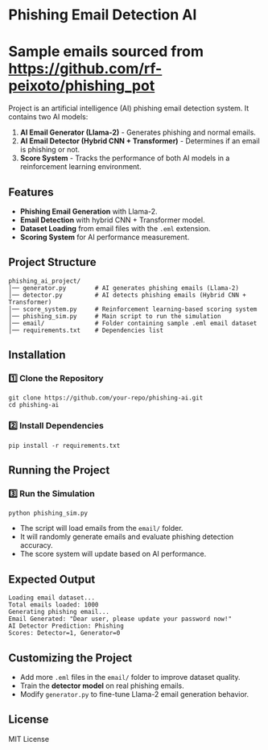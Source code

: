 # Phishing Email Detection AI

# Sample emails sourced from https://github.com/rf-peixoto/phishing_pot

Project is an artificial intelligence (AI) phishing email detection system. It contains two AI models:
1. **AI Email Generator (Llama-2)** - Generates phishing and normal emails.
2. **AI Email Detector (Hybrid CNN + Transformer)** - Determines if an email is phishing or not.
3. **Score System** - Tracks the performance of both AI models in a reinforcement learning environment.

## Features
- **Phishing Email Generation** with Llama-2.
- **Email Detection** with hybrid CNN + Transformer model.
- **Dataset Loading** from email files with the `.eml` extension.
- **Scoring System** for AI performance measurement.

## Project Structure
```
phishing_ai_project/
│── generator.py        # AI generates phishing emails (Llama-2)
│── detector.py         # AI detects phishing emails (Hybrid CNN + Transformer)
│── score_system.py     # Reinforcement learning-based scoring system
│── phishing_sim.py     # Main script to run the simulation
│── email/              # Folder containing sample .eml email dataset
│── requirements.txt    # Dependencies list
```

## Installation
### 1️⃣ Clone the Repository
```
git clone https://github.com/your-repo/phishing-ai.git
cd phishing-ai
```

### 2️⃣ Install Dependencies
```
pip install -r requirements.txt
```

## Running the Project
### 3️⃣ Run the Simulation
```
python phishing_sim.py
```
- The script will load emails from the `email/` folder.
- It will randomly generate emails and evaluate phishing detection accuracy.
- The score system will update based on AI performance.

## Expected Output
```
Loading email dataset...
Total emails loaded: 1000
Generating phishing email...
Email Generated: "Dear user, please update your password now!"
AI Detector Prediction: Phishing
Scores: Detector=1, Generator=0
```

## Customizing the Project
- Add more `.eml` files in the `email/` folder to improve dataset quality.
- Train the **detector model** on real phishing emails.
- Modify `generator.py` to fine-tune Llama-2 email generation behavior.

## License
MIT License


